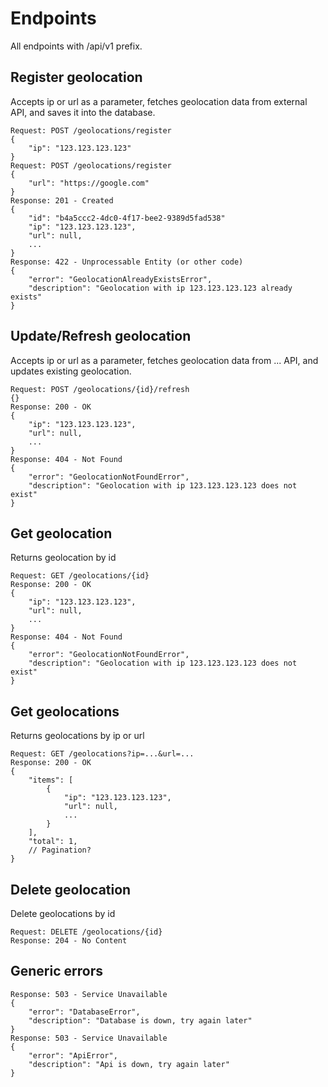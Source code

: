 # Endpoints

All endpoints with /api/v1 prefix.

## Register geolocation

Accepts ip or url as a parameter, fetches geolocation data from external API,
and saves it into the database.

```
Request: POST /geolocations/register
{
    "ip": "123.123.123.123"
}
Request: POST /geolocations/register
{
    "url": "https://google.com"
}
Response: 201 - Created
{
    "id": "b4a5ccc2-4dc0-4f17-bee2-9389d5fad538"
    "ip": "123.123.123.123",
    "url": null,
    ...
}
Response: 422 - Unprocessable Entity (or other code)
{
    "error": "GeolocationAlreadyExistsError",
    "description": "Geolocation with ip 123.123.123.123 already exists"
}
```

## Update/Refresh geolocation

Accepts ip or url as a parameter, fetches geolocation data from ... API,
and updates existing geolocation.

```
Request: POST /geolocations/{id}/refresh
{}
Response: 200 - OK
{
    "ip": "123.123.123.123",
    "url": null,
    ...
}
Response: 404 - Not Found
{
    "error": "GeolocationNotFoundError",
    "description": "Geolocation with ip 123.123.123.123 does not exist"
}
```

## Get geolocation

Returns geolocation by id

```
Request: GET /geolocations/{id}
Response: 200 - OK
{
    "ip": "123.123.123.123",
    "url": null,
    ...
}
Response: 404 - Not Found
{
    "error": "GeolocationNotFoundError",
    "description": "Geolocation with ip 123.123.123.123 does not exist"
}
```

## Get geolocations

Returns geolocations by ip or url

```
Request: GET /geolocations?ip=...&url=...
Response: 200 - OK
{
    "items": [
        {
            "ip": "123.123.123.123",
            "url": null,
            ...
        }
    ],
    "total": 1,
    // Pagination?
}
```

## Delete geolocation

Delete geolocations by id

```
Request: DELETE /geolocations/{id}
Response: 204 - No Content
```

## Generic errors

```
Response: 503 - Service Unavailable
{
    "error": "DatabaseError",
    "description": "Database is down, try again later"
}
Response: 503 - Service Unavailable
{
    "error": "ApiError",
    "description": "Api is down, try again later"
}
```
